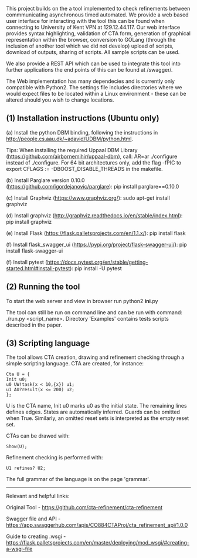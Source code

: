 This project builds on the a tool implemented to check refinements between commmunicating
asynchronous timed automated. We provide a web based user interface for interacting with the
tool this can be found when connecting to University of Kent VPN at 129.12.44.117. 
Our web interface provides syntax highlighting, validation of CTA form, generation of graphical
representation within the browser, conversion to GOLang (through the inclusion of another tool which we did not develop)
upload of scripts, download of outputs, sharing of scripts. All sample scripts can be used.

We also provide a REST API which can be used to integrate this tool into further applications
the end points of this can be found at /swagger/.


The Web implementation has many dependecies and is currently only compatible with Python2.
The settings file includes directories where we would expect files to be located within a Linux
environment - these can be altered should you wish to change locations.

(1) Installation instructions (Ubuntu only)
-------------------------------------------

(a) Install the python DBM binding, following the instructions 
in http://people.cs.aau.dk/~adavid/UDBM/python.html. 

Tips:
When installing the required Uppaal DBM Library (https://github.com/airbornemihir/uppaal-dbm), call: 
AR=ar ./configure
instead of ./configure.
For 64 bit architectures only, add the flag -fPIC to 
export CFLAGS :=  -DBOOST_DISABLE_THREADS in the makefile.

(b) Install Parglare version 0.10.0 (https://github.com/igordejanovic/parglare):
pip install parglare==0.10.0

(c) Install Graphviz (https://www.graphviz.org/):
sudo apt-get install graphviz

(d) Install graphviz (http://graphviz.readthedocs.io/en/stable/index.html):
pip install graphviz

(e) Install Flask (https://flask.palletsprojects.com/en/1.1.x/):
pip install flask

(f) Install flask_swagger_ui  (https://pypi.org/project/flask-swagger-ui/):
pip install flask-swagger-ui

(f) Install pytest  (https://docs.pytest.org/en/stable/getting-started.html#install-pytest):
pip install -U pytest

(2) Running the tool
--------------------

To start the web server and view in browser run python2 __ini__.py

The tool can still be run on command line and can  be run with command: ./run.py <script_name>.
Directory 'Examples' contains tests scripts described in the paper.

(3) Scripting language
----------------------

The tool allows CTA creation, drawing and refinement checking
through a simple scripting language.
CTA are created, for instance:

```
Cta U = {
Init u0;
u0 UW!task(x < 10,{x}) u1;
u1 AU?result(x <= 200) u2; 
};
```

U is the CTA name,
Init u0 marks u0 as the initial state.
The remaining lines defines edges.
States are automatically inferred.
Guards can be omitted when True. Similarly,
an omitted reset sets is interpreted as the empty reset set.

CTAs can be drawed with:

```
Show(U);
```

Refinement checking is performed with:

```
U1 refines? U2;
```

The full grammar of the language is on the page 'grammar'.

----------------------

Relevant and helpful links:

Original Tool - https://github.com/cta-refinement/cta-refinement

Swagger file and API - https://app.swaggerhub.com/apis/CO884CTAProj/cta_refinement_api/1.0.0

Guide to creating .wsgi - https://flask.palletsprojects.com/en/master/deploying/mod_wsgi/#creating-a-wsgi-file


